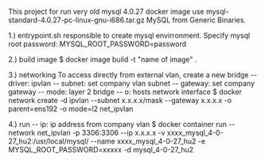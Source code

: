 This project for run very old mysql 4.0.27 docker image use mysql-standard-4.0.27-pc-linux-gnu-i686.tar.gz MySQL from Generic Binaries.

1.) entrypoint.sh responsible to create mysql envirronment. 
Specify mysql root password: MYSQL_ROOT_PASSWORD=password

2.) build image
$ docker image build -t "name of image" .

3.) networking
To access directly from external vlan, create a new bridge
-- driver: ipvlan
-- subnet: set company vlan subnet
-- gateway: set company gateway
-- mode: layer 2 bridge
-- o: hosts network interface
$ docker network create -d ipvlan --subnet x.x.x.x/mask --gateway x.x.x.x  -o parent=ens192 -o mode=l2  net_ipvlan

4.) run
-- ip: ip address from company vlan
$ docker container run --network net_ipvlan -p 3306:3306 --ip x.x.x.x -v xxxx_mysql_4-0-27_hu2:/usr/local/mysql/ --name xxxx_mysql_4-0-27_hu2 -e MYSQL_ROOT_PASSWORD=xxxxx -d mysql_4-0-27_hu2